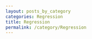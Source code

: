 ```yaml
---
layout: posts_by_category
categories: Regression
title: Regression
permalink: /category/Regression
---
```


